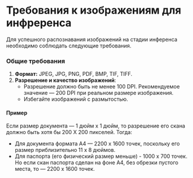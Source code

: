 # Требования к изображениям для инфреренса

Для успешного распознавания изображений на стадии инференса необходимо соблюдать следующие требования.

### Общие требования

1. **Формат:** JPEG, JPG, PNG, PDF, BMP, TIF, TIFF.
2. **Разрешение и качество изображений**:
   - Разрешение должно быть не менее 100 DPI. Рекомендуемое значение — 200 DPI при реальном размере изображения.
   - Избегайте изображений с размытостью.

#### Пример

Если размер документа — 1 дюйм х 1 дюйм, то разрешение его скана должно быть хотя бы 200 Х 200 пикселей. Тогда:
* Для документа формата А4 — 2200 х 1600  точек, поскольку его размер приблизительно 11 х 8 дюймов.
* Для паспорта (его физический размер меньше) - 1000 х 700 точек.  Но если скан паспорта сделан на фоне А4, без обрезки пустого места, то — 2200 х 1600 точек.


